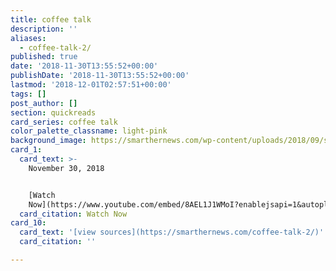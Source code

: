 ```yaml
---
title: coffee talk
description: ''
aliases:
  - coffee-talk-2/
published: true
date: '2018-11-30T13:55:52+00:00'
publishDate: '2018-11-30T13:55:52+00:00'
lastmod: '2018-12-01T02:57:51+00:00'
tags: []
post_author: []
section: quickreads
card_series: coffee talk
color_palette_classname: light-pink
background_image: https://smarthernews.com/wp-content/uploads/2018/09/shn_desk-min-1.png
card_1:
  card_text: >-
    November 30, 2018


    [Watch
    Now](https://www.youtube.com/embed/8AEL1J1WMoI?enablejsapi=1&autoplay=1&rel=0)
  card_citation: Watch Now
card_10:
  card_text: '[view sources](https://smarthernews.com/coffee-talk-2/)'
  card_citation: ''

---
```

